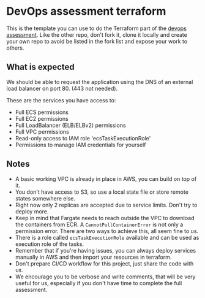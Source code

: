 # DevOps assessment terraform

This is the template you can use to do the Terraform part of the [devops
assessment][1]. Like the other repo, don't fork it, clone it locally and create
your own repo to avoid be listed in the fork list and expose your work to
others.

## What is expected

We should be able to request the application using the DNS of an external load balancer on port 80. (443 not needed).

These are the services you have access to:

 * Full ECS permissions
 * Full EC2 permissions
 * Full LoadBalancer (ELB/ELBv2) permissions
 * Full VPC permissions
 * Read-only access to IAM role 'ecsTaskExecutionRole'
 * Permissions to manage IAM credentials for yourself

## Notes

 * A basic working VPC is already in place in AWS, you can build on top of it.
 * You don't have access to S3, so use a local state file or store remote states somewhere else.
 * Right now only 2 replicas are accepted due to service limits. Don't try to deploy more.
 * Keep in mind that Fargate needs to reach outside the VPC to download the
   containers from ECR. A `CannotPullContainerError` is not only a permission
   error. There are two ways to achieve this, all seem fine to us.
 * There is a role called `ecsTaskExecutionRole` available and can be used as
   execution role of the tasks.
 * Remember that if you're having issues, you can always deploy services
   manually in AWS and then import your resources in terraform.
 * Don't prepare CI/CD workflow for this project, just share the code with us.
 * We encourage you to be verbose and write comments, that will be very useful
   for us, especially if you don't have time to complete the full assessment.

[1]: https://github.com/travelperk/devops-assessment

